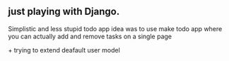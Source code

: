 ## just playing with Django.

Simplistic and less stupid todo app
idea was to use make todo app where you can actually add and remove tasks on a single page

\+ trying to extend deafault user model